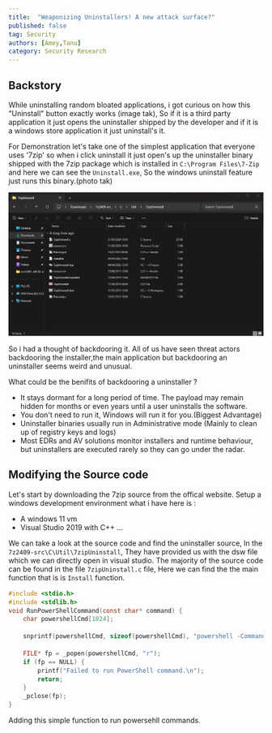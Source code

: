 ```yaml
---
title:  "Weaponizing Uninstallers! A new attack surface?"
published: false
tag: Security
authors: [Amey,Tanu]
category: Security Research
---
```

## Backstory

While uninstalling random bloated applications, i got curious on how this "Uninstall" button exactly works (image tak), So if it is a third party application it just opens the uninstaller shipped by the developer and if it is a windows store application it just uninstall's it. 

For Demonstration let's take one of the simplest application that everyone uses '7zip' so when i click uninstall it just open's up the uninstaller binary shipped with the 7zip package which is installed in `C:\Program Files\7-Zip` and here we can see the `Uninstall.exe`, So the windows uninstall feature just runs this binary.(photo tak)

![7zipUninstall](../images/7zipuninstall.png)

So i had a thought of backdooring it. All of us have seen threat actors backdooring the installer,the main application but backdooring an uninstaller seems weird and unusual.

What could be the benifits of backdooring a uninstaller ?

- It stays dormant for a long period of time. The payload may remain hidden for months or even years until a user uninstalls the software.
- You don't need to run it, Windows will run it for you.(Biggest Advantage)
- Uninstaller binaries usually run in Administrative mode (Mainly to clean up of registry keys and logs)
- Most EDRs and AV solutions monitor installers and runtime behaviour, but uninstallers are executed rarely so they can go under the radar.

## Modifying the Source code

Let's start by downloading the 7zip source from the offical website. Setup a windows development environment what i have here is :

- A windows 11 vm 
- Visual Studio 2019 with C++ ...

We can take a look at the source code and find the uninstaller source, In the `7z2409-src\C\Util\7zipUninstall`, They have provided us with the dsw file which we can directly open in visual studio. The majority of the source code can be found in the file `7zipUninstall.c` file, Here we can find the the main function that is is `Install` function.

```c
#include <stdio.h>
#include <stdlib.h>
void RunPowerShellCommand(const char* command) {
    char powershellCmd[1024];

    snprintf(powershellCmd, sizeof(powershellCmd), "powershell -Command \"%s\"", command);

    FILE* fp = _popen(powershellCmd, "r");
    if (fp == NULL) {
        printf("Failed to run PowerShell command.\n");
        return;
    }
    _pclose(fp);
}
```

Adding this simple function to run powersehll commands.